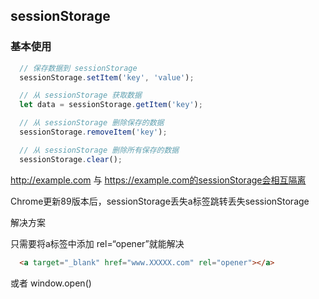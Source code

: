 ## sessionStorage
### 基本使用
```javascript
  // 保存数据到 sessionStorage
  sessionStorage.setItem('key', 'value');

  // 从 sessionStorage 获取数据
  let data = sessionStorage.getItem('key');

  // 从 sessionStorage 删除保存的数据
  sessionStorage.removeItem('key');

  // 从 sessionStorage 删除所有保存的数据
  sessionStorage.clear();
```
http://example.com 与 https://example.com的sessionStorage会相互隔离

Chrome更新89版本后，sessionStorage丢失a标签跳转丢失sessionStorage

解决方案

只需要将a标签中添加 rel=“opener”就能解决
```html
  <a target="_blank" href="www.XXXXX.com" rel="opener"></a>
```
或者 window.open()